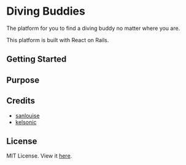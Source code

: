 # Diving Buddies

The platform for you to find a diving buddy no matter where you are.

This platform is built with React on Rails.

## Getting Started



## Purpose



## Credits

* [sanlouise](https://github.com/sanlouise)
* [kelsonic](https://github.com/kelsonic)

## License

MIT License. View it [here](LICENSE).